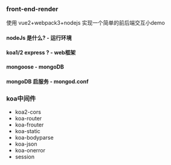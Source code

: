 ### front-end-render
使用 vue2+webpack3+nodejs 实现一个简单的前后端交互小demo

#### nodeJs 是什么? - 运行环境
#### koa1/2 express ?  - web框架
#### mongoose - mongoDB
#### mongoDB 启服务 - mongod.conf

### koa中间件
  - koa2-cors
  - koa-router
  - koa-frouter
  - koa-static
  - koa-bodyparse
  - koa-json
  - koa-onerror
  - session